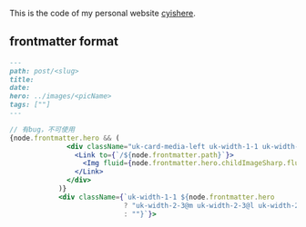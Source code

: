 This is the code of my personal website [cyishere](https://cyishere.github.io).


## frontmatter format
```md
---
path: post/<slug>
title: 
date: 
hero: ../images/<picName>
tags: [""]
---
```

```jsx
// 有bug，不可使用
{node.frontmatter.hero && (
              <div className="uk-card-media-left uk-width-1-1 uk-width-1-3@m uk-width-1-3@l uk-width-1-3@xl uk-cover-container" style={{ padding: `0` }}>
                <Link to={`/${node.frontmatter.path}`}>
                  <Img fluid={node.frontmatter.hero.childImageSharp.fluid} alt={node.frontmatter.title} />
                </Link>        
              </div>
            )}
            <div className={`uk-width-1-1 ${node.frontmatter.hero 
                            ? "uk-width-2-3@m uk-width-2-3@l uk-width-2-3@xl" 
                            : ""}`}>
```